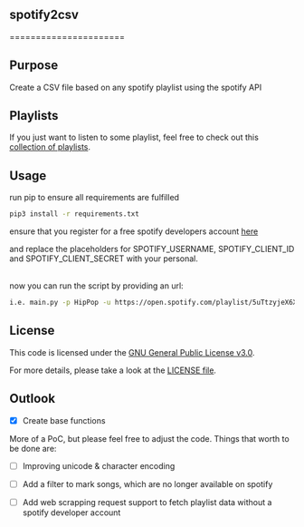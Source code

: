 ## spotify2csv
======================
 
## Purpose
Create a CSV file based on any spotify playlist using the spotify API

## Playlists
If you just want to listen to some playlist, feel free to check out this [collection of playlists](https://open.spotify.com/user/11123260766?si=aaa69784965e4b51).

## Usage
run pip to ensure all requirements are fulfilled
 
```bash
pip3 install -r requirements.txt
```
ensure that you register for a free spotify developers account [here](https://developer.spotify.com/) <p>
and replace the placeholders for SPOTIFY_USERNAME, SPOTIFY_CLIENT_ID and SPOTIFY_CLIENT_SECRET with your personal. <p>
</br>
now you can run the script by providing an url:
```bash
i.e. main.py -p HipPop -u https://open.spotify.com/playlist/5uTtzyjeX6XvqNopZDwe0u?si=5d1861900edd4e48
```

## License
This code is licensed under the [GNU General Public License v3.0](https://choosealicense.com/licenses/gpl-3.0/). <p>
For more details, please take a look at the [LICENSE file](https://github.com/argv1/spotify2csv/blob/main/LICENSE).

## Outlook
- [x] Create base functions

More of a PoC, but please feel free to adjust the code. Things that worth to be done are:
- [ ] Improving unicode & character encoding
- [ ] Add a filter to mark songs, which are no longer available on spotify 
- [ ] Add web scrapping request support to fetch playlist data without a spotify developer account 


